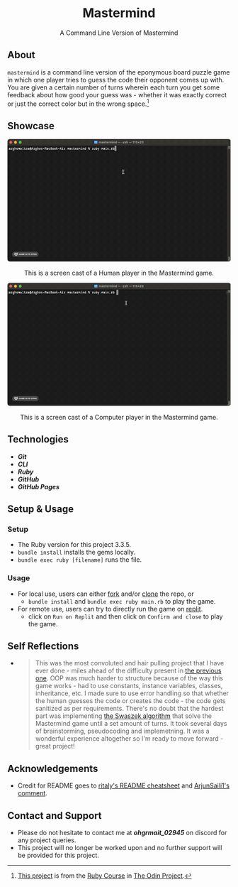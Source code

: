 <div align="center">
  <h1>Mastermind</h1>

  A Command Line Version of Mastermind
</div>

## About
`mastermind` is a command line version of the eponymous board puzzle game in which one player tries to guess the code their opponent comes up with. You are given a certain number of turns wherein each turn you get some feedback about how good your guess was - whether it was exactly correct or just the correct color but in the wrong space.[^1]

[^1]: [This project](https://www.theodinproject.com/lessons/ruby-mastermind) is from the [Ruby Course](https://www.theodinproject.com/paths/full-stack-ruby-on-rails/courses/ruby) in [The Odin Project](https://www.theodinproject.com/about).

## Showcase
<div align="center">
  <img src="./img/demo/demo-part1.gif" alt="Screen cast of Mastermind">
  <p></p>
  <p>This is a screen cast of a Human player in the Mastermind game.</p>

  <img src="./img/demo/demo-part2.gif" alt="Screen cast of Mastermind">
  <p></p>
  <p>This is a screen cast of a Computer player in the Mastermind game.</p>
</div>

## Technologies
- ***Git***
- ***CLI***
- ***Ruby***
- ***GitHub***
- ***GitHub Pages***

## Setup & Usage

### Setup
- The Ruby version for this project 3.3.5.
- `bundle install` installs the gems locally.
- `bundle exec ruby [filename]` runs the file.

### Usage
- For local use, users can either [fork](https://docs.github.com/en/pull-requests/collaborating-with-pull-requests/working-with-forks/fork-a-repo) and/or [clone](https://docs.github.com/en/repositories/creating-and-managing-repositories/cloning-a-repository) the repo, or
  - `bundle install` and `bundle exec ruby main.rb` to play the game.
- For remote use, users can try to directly run the game on [replit](https://replit.com/).
  - click on `Run on Replit` and then click on `Confirm and close` to play the game.

## Self Reflections
- > This was the most convoluted and hair pulling project that I have ever done - miles ahead of the difficulty present in [the previous one](https://github.com/ohgrmait/tic_tac_toe). OOP was much harder to structure because of the way this game works - had to use constants, instance variables, classes, inheritance, etc. I made sure to use error handling so that whether the human guesses the code or creates the code - the code gets sanitized as per requirements. There's no doubt that the hardest part was implementing [the Swaszek algorithm](https://puzzling.stackexchange.com/a/8884) that solve the Mastermind game until a set amount of turns. It took several days of brainstorming, pseudocoding and implemetning. It was a wonderful experience altogether so I'm ready to move forward - great project!

## Acknowledgements
- Credit for README goes to [ritaly's README cheatsheet](https://github.com/ritaly/README-cheatsheet) and [ArjunSaili1's comment](https://github.com/TheOdinProject/curriculum/discussions/25472#discussioncomment-5889343).

## Contact and Support
- Please do not hesitate to contact me at ***ohgrmait_02945*** on discord for any project queries.
- This project will no longer be worked upon and no further support will be provided for this project.